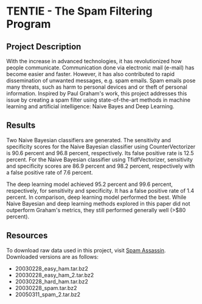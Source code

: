 # TENTIE - The Spam Filtering Program

## Project Description
With the increase in advanced technologies, it has revolutionized how people communicate. Communication done via electronic mail (e-mail) has become easier and faster. However, it has also contributed to rapid dissemination of unwanted messages, e.g. spam emails. Spam emails pose many threats, such as harm to personal devices and or theft of personal information. Inspired by Paul Graham's work, this project addresses this issue by creating a spam filter using state-of-the-art methods in machine learning and artificial intelligence: Naive Bayes and Deep Learning. 

## Results
Two Naive Bayesian classifiers are generated. The sensitivity and specificity scores for the Naive Bayesian classifier using CounterVectorizer is 90.6 percent and 96.8 percent, respectively. Its false positive rate is 12.5 percent. For the Naive Bayesian classifier using TfidfVectorizer, sensitivity and specificity scores are 86.9 percent and 98.2 percent, respectively with a false positive rate of 7.6 percent. 

The deep learning model achieved 95.2 percent and 99.6 percent, respectively, for sensitivity and specificity. It has a false positive rate of 1.4 percent. In comparison, deep learning model performed the best. While Naive Bayesian and deep learning methods explored in this paper did not outperform Graham's metrics, they still performed generally well (>$80 percent). 

## Resources
To download raw data used in this project, visit [Spam Assassin](https://spamassassin.apache.org/old/publiccorpus/). Downloaded versions are as follows:
- 20030228_easy_ham.tar.bz2
- 20030228_easy_ham_2.tar.bz2
- 20030228_hard_ham.tar.bz2
- 20030228_spam.tar.bz2
- 20050311_spam_2.tar.bz2
